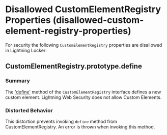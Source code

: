 # Disallowed CustomElementRegistry Properties (disallowed-custom-element-registry-properties)

For security the following `CustomElementRegistry` properties are disallowed in Lightning Locker:

<!-- START generated embed: @locker/distortion/src/CustomElementRegistry/docs/define-value.md -->
## CustomElementRegistry.prototype.define

### Summary
The ['define'](https://developer.mozilla.org/en-US/docs/Web/API/CustomElementRegistry/define) method of the `CustomElementRegistry` interface defines a new custom element. Lightning Web Security does not allow Custom Elements.

### Distorted Behavior

This distortion prevents invoking `define` method from CustomElementRegistry. An error is thrown when invoking this method.
<!-- END generated embed, please keep comment -->

